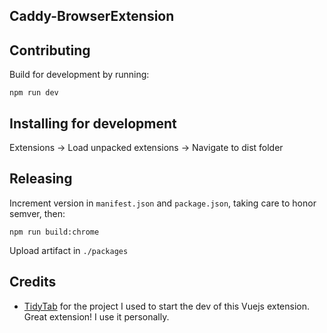 ## Caddy-BrowserExtension

## Contributing

Build for development by running:

```
npm run dev
```

## Installing for development

Extensions → Load unpacked extensions → Navigate to dist folder

## Releasing

Increment version in `manifest.json` and `package.json`, taking care to honor semver, then:

```
npm run build:chrome
```

Upload artifact in `./packages`

## Credits

- [TidyTab](https://github.com/eggplanetio/tidytab) for the project I used to start the dev of this Vuejs extension. Great extension! I use it personally.
